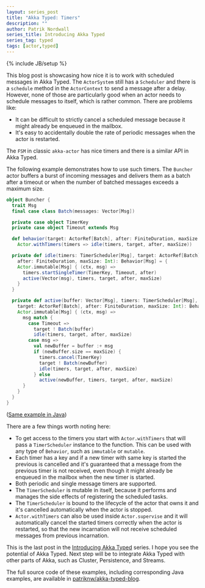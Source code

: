 ```yaml
---
layout: series_post
title: "Akka Typed: Timers"
description: ""
author: Patrik Nordwall
series_title: Introducing Akka Typed
series_tag: typed
tags: [actor,typed]
---
```

{% include JB/setup %}

This blog post is showcasing how nice it is to work with scheduled messages in Akka Typed. The `ActorSystem` still has a `Scheduler` and there is a `schedule` method in the `ActorContext` to send a message after a delay. However, none of those are particularly good when an actor needs to schedule messages to itself, which is rather common. There are problems like:

* It can be difficult to strictly cancel a scheduled message because it might already be enqueued in the mailbox.
* It's easy to accidentally double the rate of periodic messages when the actor is restarted.

The `FSM` in classic `akka-actor` has nice timers and there is a similar API in Akka Typed. 

The following example demonstrates how to use such timers. The `Buncher` actor buffers a burst of incoming messages and delivers them as a batch after a timeout or when the number of batched messages exceeds a maximum size.

```scala
object Buncher {
  trait Msg
  final case class Batch(messages: Vector[Msg])

  private case object TimerKey
  private case object Timeout extends Msg

  def behavior(target: ActorRef[Batch], after: FiniteDuration, maxSize: Int): Behavior[Msg] =
    Actor.withTimers(timers => idle(timers, target, after, maxSize))

  private def idle(timers: TimerScheduler[Msg], target: ActorRef[Batch],
    after: FiniteDuration, maxSize: Int): Behavior[Msg] = {
    Actor.immutable[Msg] { (ctx, msg) =>
      timers.startSingleTimer(TimerKey, Timeout, after)
      active(Vector(msg), timers, target, after, maxSize)
    }
  }

  private def active(buffer: Vector[Msg], timers: TimerScheduler[Msg],
    target: ActorRef[Batch], after: FiniteDuration, maxSize: Int): Behavior[Msg] = {
    Actor.immutable[Msg] { (ctx, msg) =>
      msg match {
        case Timeout =>
          target ! Batch(buffer)
          idle(timers, target, after, maxSize)
        case msg =>
          val newBuffer = buffer :+ msg
          if (newBuffer.size == maxSize) {
            timers.cancel(TimerKey)
            target ! Batch(newBuffer)
            idle(timers, target, after, maxSize)
          } else
            active(newBuffer, timers, target, after, maxSize)
      }
    }
  }
}
```

([Same example in Java](https://github.com/patriknw/akka-typed-blog/blob/master/src/main/java/blog/typed/javadsl/Buncher.java))

There are a few things worth noting here:

* To get access to the timers you start with `Actor.withTimers` that will pass a `TimerScheduler` instance to the function. This can be used with any type of `Behavior`, such as `immutable` or `mutable`.
* Each timer has a key and if a new timer with same key is started the previous is cancelled and it's guaranteed that a message from the previous timer is not received, even though it might already be enqueued in the mailbox when the new timer is started.
* Both periodic and single message timers are supported. 
* The `TimerScheduler` is mutable in itself, because it performs and manages the side effects of registering the scheduled tasks.
* The `TimerScheduler` is bound to the lifecycle of the actor that owns it and it's cancelled automatically when the actor is stopped.
* `Actor.withTimers` can also be used inside `Actor.supervise` and it will automatically cancel the started timers correctly when the actor is restarted, so that the new incarnation will not receive scheduled messages from previous incarnation.

This is the last post in the [Introducing Akka Typed](https://akka.io/blog/2017/05/05/typed-intro) series. I hope you see the potential of Akka Typed. Next step will be to integrate Akka Typed with other parts of Akka, such as Cluster, Persistence, and Streams.

The full source code of these examples, including corresponding Java examples, are available in [patriknw/akka-typed-blog](https://github.com/patriknw/akka-typed-blog).
